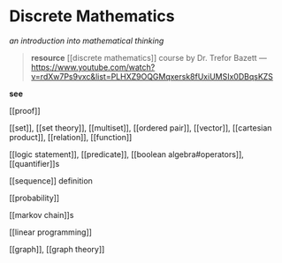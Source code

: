 # Discrete Mathematics

_an introduction into mathematical thinking_

> **resource** [[discrete mathematics]] course by Dr. Trefor Bazett &mdash; <https://www.youtube.com/watch?v=rdXw7Ps9vxc&list=PLHXZ9OQGMqxersk8fUxiUMSIx0DBqsKZS>

**see**

[[proof]]

[[set]], [[set theory]], [[multiset]], [[ordered pair]], [[vector]], [[cartesian product]], [[relation]], [[function]]

[[logic statement]], [[predicate]], [[boolean algebra#operators]], [[quantifier]]s

[[sequence]] definition

[[probability]]

[[markov chain]]s

[[linear programming]]

[[graph]], [[graph theory]]
